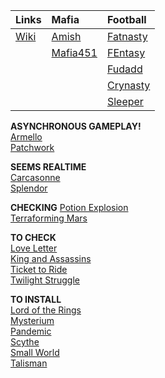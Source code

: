 | **Links** | **Mafia** | **Football** |
| :--- | :--- | :--- |
| [Wiki](http://darkusblack.com/wiki/index.php?title=User:Cactus) | [Amish](http://glb.warriorgeneral.com/game/forum_thread_list.pl?forum_id=16998) | [Fatnasty](http://games.espn.com/ffl/leagueoffice?leagueId=351425) |
| | [Mafia451](https://forum.mafia451.com/u/cactus/notifications) | [FEntasy](https://football.fantasysports.yahoo.com/f1/695593) |
| | | [Fudadd](https://football.fantasysports.yahoo.com/f1/425253) |
| | | [Crynasty](https://www.fleaflicker.com/nfl/leagues/187791) |
| | | [Sleeper](https://sleeper.app/leagues/475184571319578624) |


**ASYNCHRONOUS GAMEPLAY!**  
[Armello](https://steamcommunity.com/id/catullus/friendsthatplay/290340)  
[Patchwork](https://steamcommunity.com/id/catullus/friendsthatplay/528250)  

**SEEMS REALTIME**  
[Carcasonne](https://steamcommunity.com/id/catullus/friendsthatplay/598810)  
[Splendor](https://steamcommunity.com/id/catullus/friendsthatplay/376680)  
  
**CHECKING** 
[Potion Explosion](https://steamcommunity.com/id/catullus/friendsthatplay/788420)  
[Terraforming Mars](https://steamcommunity.com/id/catullus/friendsthatplay/800270)  

**TO CHECK**  
[Love Letter](https://steamcommunity.com/id/catullus/friendsthatplay/926520)  
[King and Assassins](https://steamcommunity.com/id/catullus/friendsthatplay/603460)  
[Ticket to Ride](https://steamcommunity.com/id/catullus/friendsthatplay/108200)  
[Twilight Struggle](https://steamcommunity.com/id/catullus/friendsthatplay/406290)

**TO INSTALL**  
[Lord of the Rings](https://steamcommunity.com/id/catullus/friendsthatplay/509580)  
[Mysterium](https://steamcommunity.com/id/catullus/friendsthatplay/556180)  
[Pandemic](https://steamcommunity.com/id/catullus/friendsthatplay/622440)  
[Scythe](https://steamcommunity.com/id/catullus/friendsthatplay/718560)  
[Small World](https://steamcommunity.com/id/catullus/friendsthatplay/235620)  
[Talisman](https://steamcommunity.com/id/catullus/friendsthatplay/247000)  
